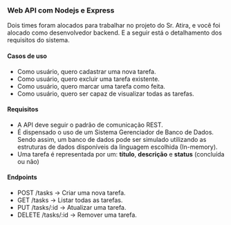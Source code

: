 ### Web API com Nodejs e Express
Dois times foram alocados para trabalhar no projeto do Sr. Atira, e você foi alocado como desenvolvedor backend. E a seguir está o detalhamento dos requisitos do sistema.

#### Casos de uso
- Como usuário, quero cadastrar uma nova tarefa.
- Como usuário, quero excluir uma tarefa existente.
- Como usuário, quero marcar uma tarefa como feita.
- Como usuário, quero ser capaz de visualizar todas as tarefas.

#### Requisitos
- A API deve seguir o padrão de comunicação REST.
- É dispensado o uso de um Sistema Gerenciador de Banco de Dados. Sendo assim, um banco de dados pode ser simulado utilizando as estruturas de dados disponíveis da linguagem escolhida (In-memory).
- Uma tarefa é representada por um: **título**, **descrição** e **status** (concluída ou não)

#### Endpoints
- POST /tasks → Criar uma nova tarefa.
- GET /tasks → Listar todas as tarefas.
- PUT /tasks/:id → Atualizar uma tarefa.
- DELETE /tasks/:id → Remover uma tarefa.
